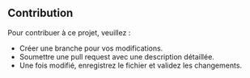 ## Contribution
Pour contribuer à ce projet, veuillez :
- Créer une branche pour vos modifications.
- Soumettre une pull request avec une description détaillée.
- Une fois modifié, enregistrez le fichier et validez les changements.
